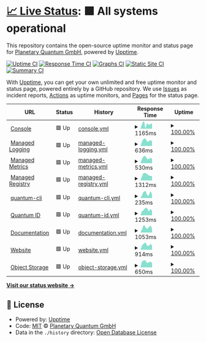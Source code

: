 # [📈 Live Status](https://status.planetary-quantum.com): <!--live status--> **🟩 All systems operational**

This repository contains the open-source uptime monitor and status page for [Planetary Quantum GmbH](https://www.planetary-quantum.com/), powered by [Upptime](https://github.com/upptime/upptime).

[![Uptime CI](https://github.com/hostwithquantum/status.planetary-quantum.com/workflows/Uptime%20CI/badge.svg)](https://github.com/hostwithquantum/status.planetary-quantum.com/actions?query=workflow%3A%22Uptime+CI%22)
[![Response Time CI](https://github.com/hostwithquantum/status.planetary-quantum.com/workflows/Response%20Time%20CI/badge.svg)](https://github.com/hostwithquantum/status.planetary-quantum.com/actions?query=workflow%3A%22Response+Time+CI%22)
[![Graphs CI](https://github.com/hostwithquantum/status.planetary-quantum.com/workflows/Graphs%20CI/badge.svg)](https://github.com/hostwithquantum/status.planetary-quantum.com/actions?query=workflow%3A%22Graphs+CI%22)
[![Static Site CI](https://github.com/hostwithquantum/status.planetary-quantum.com/workflows/Static%20Site%20CI/badge.svg)](https://github.com/hostwithquantum/status.planetary-quantum.com/actions?query=workflow%3A%22Static+Site+CI%22)
[![Summary CI](https://github.com/hostwithquantum/status.planetary-quantum.com/workflows/Summary%20CI/badge.svg)](https://github.com/hostwithquantum/status.planetary-quantum.com/actions?query=workflow%3A%22Summary+CI%22)

With [Upptime](https://upptime.js.org), you can get your own unlimited and free uptime monitor and status page, powered entirely by a GitHub repository. We use [Issues](https://github.com/hostwithquantum/status.planetary-quantum.com/issues) as incident reports, [Actions](https://github.com/hostwithquantum/status.planetary-quantum.com/actions) as uptime monitors, and [Pages](https://status.planetary-quantum.com) for the status page.

<!--start: status pages-->
<!-- This summary is generated by Upptime (https://github.com/upptime/upptime) -->
<!-- Do not edit this manually, your changes will be overwritten -->
<!-- prettier-ignore -->
| URL | Status | History | Response Time | Uptime |
| --- | ------ | ------- | ------------- | ------ |
| <img alt="" src="https://favicons.githubusercontent.com/console.planetary-quantum.com" height="13"> [Console](https://console.planetary-quantum.com/) | 🟩 Up | [console.yml](https://github.com/hostwithquantum/status.planetary-quantum.com/commits/HEAD/history/console.yml) | <details><summary><img alt="Response time graph" src="./graphs/console/response-time-week.png" height="20"> 1165ms</summary><br><a href="https://status.planetary-quantum.com/history/console"><img alt="Response time 1043" src="https://img.shields.io/endpoint?url=https%3A%2F%2Fraw.githubusercontent.com%2Fhostwithquantum%2Fstatus.planetary-quantum.com%2FHEAD%2Fapi%2Fconsole%2Fresponse-time.json"></a><br><a href="https://status.planetary-quantum.com/history/console"><img alt="24-hour response time 1369" src="https://img.shields.io/endpoint?url=https%3A%2F%2Fraw.githubusercontent.com%2Fhostwithquantum%2Fstatus.planetary-quantum.com%2FHEAD%2Fapi%2Fconsole%2Fresponse-time-day.json"></a><br><a href="https://status.planetary-quantum.com/history/console"><img alt="7-day response time 1165" src="https://img.shields.io/endpoint?url=https%3A%2F%2Fraw.githubusercontent.com%2Fhostwithquantum%2Fstatus.planetary-quantum.com%2FHEAD%2Fapi%2Fconsole%2Fresponse-time-week.json"></a><br><a href="https://status.planetary-quantum.com/history/console"><img alt="30-day response time 886" src="https://img.shields.io/endpoint?url=https%3A%2F%2Fraw.githubusercontent.com%2Fhostwithquantum%2Fstatus.planetary-quantum.com%2FHEAD%2Fapi%2Fconsole%2Fresponse-time-month.json"></a><br><a href="https://status.planetary-quantum.com/history/console"><img alt="1-year response time 1043" src="https://img.shields.io/endpoint?url=https%3A%2F%2Fraw.githubusercontent.com%2Fhostwithquantum%2Fstatus.planetary-quantum.com%2FHEAD%2Fapi%2Fconsole%2Fresponse-time-year.json"></a></details> | <details><summary><a href="https://status.planetary-quantum.com/history/console">100.00%</a></summary><a href="https://status.planetary-quantum.com/history/console"><img alt="All-time uptime 99.26%" src="https://img.shields.io/endpoint?url=https%3A%2F%2Fraw.githubusercontent.com%2Fhostwithquantum%2Fstatus.planetary-quantum.com%2FHEAD%2Fapi%2Fconsole%2Fuptime.json"></a><br><a href="https://status.planetary-quantum.com/history/console"><img alt="24-hour uptime 100.00%" src="https://img.shields.io/endpoint?url=https%3A%2F%2Fraw.githubusercontent.com%2Fhostwithquantum%2Fstatus.planetary-quantum.com%2FHEAD%2Fapi%2Fconsole%2Fuptime-day.json"></a><br><a href="https://status.planetary-quantum.com/history/console"><img alt="7-day uptime 100.00%" src="https://img.shields.io/endpoint?url=https%3A%2F%2Fraw.githubusercontent.com%2Fhostwithquantum%2Fstatus.planetary-quantum.com%2FHEAD%2Fapi%2Fconsole%2Fuptime-week.json"></a><br><a href="https://status.planetary-quantum.com/history/console"><img alt="30-day uptime 98.60%" src="https://img.shields.io/endpoint?url=https%3A%2F%2Fraw.githubusercontent.com%2Fhostwithquantum%2Fstatus.planetary-quantum.com%2FHEAD%2Fapi%2Fconsole%2Fuptime-month.json"></a><br><a href="https://status.planetary-quantum.com/history/console"><img alt="1-year uptime 99.26%" src="https://img.shields.io/endpoint?url=https%3A%2F%2Fraw.githubusercontent.com%2Fhostwithquantum%2Fstatus.planetary-quantum.com%2FHEAD%2Fapi%2Fconsole%2Fuptime-year.json"></a></details>
| <img alt="" src="https://favicons.githubusercontent.com/logs.planetary-quantum.com" height="13"> [Managed Logging](https://logs.planetary-quantum.com/) | 🟩 Up | [managed-logging.yml](https://github.com/hostwithquantum/status.planetary-quantum.com/commits/HEAD/history/managed-logging.yml) | <details><summary><img alt="Response time graph" src="./graphs/managed-logging/response-time-week.png" height="20"> 636ms</summary><br><a href="https://status.planetary-quantum.com/history/managed-logging"><img alt="Response time 669" src="https://img.shields.io/endpoint?url=https%3A%2F%2Fraw.githubusercontent.com%2Fhostwithquantum%2Fstatus.planetary-quantum.com%2FHEAD%2Fapi%2Fmanaged-logging%2Fresponse-time.json"></a><br><a href="https://status.planetary-quantum.com/history/managed-logging"><img alt="24-hour response time 533" src="https://img.shields.io/endpoint?url=https%3A%2F%2Fraw.githubusercontent.com%2Fhostwithquantum%2Fstatus.planetary-quantum.com%2FHEAD%2Fapi%2Fmanaged-logging%2Fresponse-time-day.json"></a><br><a href="https://status.planetary-quantum.com/history/managed-logging"><img alt="7-day response time 636" src="https://img.shields.io/endpoint?url=https%3A%2F%2Fraw.githubusercontent.com%2Fhostwithquantum%2Fstatus.planetary-quantum.com%2FHEAD%2Fapi%2Fmanaged-logging%2Fresponse-time-week.json"></a><br><a href="https://status.planetary-quantum.com/history/managed-logging"><img alt="30-day response time 689" src="https://img.shields.io/endpoint?url=https%3A%2F%2Fraw.githubusercontent.com%2Fhostwithquantum%2Fstatus.planetary-quantum.com%2FHEAD%2Fapi%2Fmanaged-logging%2Fresponse-time-month.json"></a><br><a href="https://status.planetary-quantum.com/history/managed-logging"><img alt="1-year response time 669" src="https://img.shields.io/endpoint?url=https%3A%2F%2Fraw.githubusercontent.com%2Fhostwithquantum%2Fstatus.planetary-quantum.com%2FHEAD%2Fapi%2Fmanaged-logging%2Fresponse-time-year.json"></a></details> | <details><summary><a href="https://status.planetary-quantum.com/history/managed-logging">100.00%</a></summary><a href="https://status.planetary-quantum.com/history/managed-logging"><img alt="All-time uptime 100.00%" src="https://img.shields.io/endpoint?url=https%3A%2F%2Fraw.githubusercontent.com%2Fhostwithquantum%2Fstatus.planetary-quantum.com%2FHEAD%2Fapi%2Fmanaged-logging%2Fuptime.json"></a><br><a href="https://status.planetary-quantum.com/history/managed-logging"><img alt="24-hour uptime 100.00%" src="https://img.shields.io/endpoint?url=https%3A%2F%2Fraw.githubusercontent.com%2Fhostwithquantum%2Fstatus.planetary-quantum.com%2FHEAD%2Fapi%2Fmanaged-logging%2Fuptime-day.json"></a><br><a href="https://status.planetary-quantum.com/history/managed-logging"><img alt="7-day uptime 100.00%" src="https://img.shields.io/endpoint?url=https%3A%2F%2Fraw.githubusercontent.com%2Fhostwithquantum%2Fstatus.planetary-quantum.com%2FHEAD%2Fapi%2Fmanaged-logging%2Fuptime-week.json"></a><br><a href="https://status.planetary-quantum.com/history/managed-logging"><img alt="30-day uptime 100.00%" src="https://img.shields.io/endpoint?url=https%3A%2F%2Fraw.githubusercontent.com%2Fhostwithquantum%2Fstatus.planetary-quantum.com%2FHEAD%2Fapi%2Fmanaged-logging%2Fuptime-month.json"></a><br><a href="https://status.planetary-quantum.com/history/managed-logging"><img alt="1-year uptime 100.00%" src="https://img.shields.io/endpoint?url=https%3A%2F%2Fraw.githubusercontent.com%2Fhostwithquantum%2Fstatus.planetary-quantum.com%2FHEAD%2Fapi%2Fmanaged-logging%2Fuptime-year.json"></a></details>
| <img alt="" src="https://favicons.githubusercontent.com/metrics.planetary-quantum.com" height="13"> [Managed Metrics](https://metrics.planetary-quantum.com/) | 🟩 Up | [managed-metrics.yml](https://github.com/hostwithquantum/status.planetary-quantum.com/commits/HEAD/history/managed-metrics.yml) | <details><summary><img alt="Response time graph" src="./graphs/managed-metrics/response-time-week.png" height="20"> 530ms</summary><br><a href="https://status.planetary-quantum.com/history/managed-metrics"><img alt="Response time 545" src="https://img.shields.io/endpoint?url=https%3A%2F%2Fraw.githubusercontent.com%2Fhostwithquantum%2Fstatus.planetary-quantum.com%2FHEAD%2Fapi%2Fmanaged-metrics%2Fresponse-time.json"></a><br><a href="https://status.planetary-quantum.com/history/managed-metrics"><img alt="24-hour response time 428" src="https://img.shields.io/endpoint?url=https%3A%2F%2Fraw.githubusercontent.com%2Fhostwithquantum%2Fstatus.planetary-quantum.com%2FHEAD%2Fapi%2Fmanaged-metrics%2Fresponse-time-day.json"></a><br><a href="https://status.planetary-quantum.com/history/managed-metrics"><img alt="7-day response time 530" src="https://img.shields.io/endpoint?url=https%3A%2F%2Fraw.githubusercontent.com%2Fhostwithquantum%2Fstatus.planetary-quantum.com%2FHEAD%2Fapi%2Fmanaged-metrics%2Fresponse-time-week.json"></a><br><a href="https://status.planetary-quantum.com/history/managed-metrics"><img alt="30-day response time 563" src="https://img.shields.io/endpoint?url=https%3A%2F%2Fraw.githubusercontent.com%2Fhostwithquantum%2Fstatus.planetary-quantum.com%2FHEAD%2Fapi%2Fmanaged-metrics%2Fresponse-time-month.json"></a><br><a href="https://status.planetary-quantum.com/history/managed-metrics"><img alt="1-year response time 545" src="https://img.shields.io/endpoint?url=https%3A%2F%2Fraw.githubusercontent.com%2Fhostwithquantum%2Fstatus.planetary-quantum.com%2FHEAD%2Fapi%2Fmanaged-metrics%2Fresponse-time-year.json"></a></details> | <details><summary><a href="https://status.planetary-quantum.com/history/managed-metrics">100.00%</a></summary><a href="https://status.planetary-quantum.com/history/managed-metrics"><img alt="All-time uptime 100.00%" src="https://img.shields.io/endpoint?url=https%3A%2F%2Fraw.githubusercontent.com%2Fhostwithquantum%2Fstatus.planetary-quantum.com%2FHEAD%2Fapi%2Fmanaged-metrics%2Fuptime.json"></a><br><a href="https://status.planetary-quantum.com/history/managed-metrics"><img alt="24-hour uptime 100.00%" src="https://img.shields.io/endpoint?url=https%3A%2F%2Fraw.githubusercontent.com%2Fhostwithquantum%2Fstatus.planetary-quantum.com%2FHEAD%2Fapi%2Fmanaged-metrics%2Fuptime-day.json"></a><br><a href="https://status.planetary-quantum.com/history/managed-metrics"><img alt="7-day uptime 100.00%" src="https://img.shields.io/endpoint?url=https%3A%2F%2Fraw.githubusercontent.com%2Fhostwithquantum%2Fstatus.planetary-quantum.com%2FHEAD%2Fapi%2Fmanaged-metrics%2Fuptime-week.json"></a><br><a href="https://status.planetary-quantum.com/history/managed-metrics"><img alt="30-day uptime 100.00%" src="https://img.shields.io/endpoint?url=https%3A%2F%2Fraw.githubusercontent.com%2Fhostwithquantum%2Fstatus.planetary-quantum.com%2FHEAD%2Fapi%2Fmanaged-metrics%2Fuptime-month.json"></a><br><a href="https://status.planetary-quantum.com/history/managed-metrics"><img alt="1-year uptime 100.00%" src="https://img.shields.io/endpoint?url=https%3A%2F%2Fraw.githubusercontent.com%2Fhostwithquantum%2Fstatus.planetary-quantum.com%2FHEAD%2Fapi%2Fmanaged-metrics%2Fuptime-year.json"></a></details>
| <img alt="" src="https://favicons.githubusercontent.com/r.planetary-quantum.com" height="13"> [Managed Registry](https://r.planetary-quantum.com/) | 🟩 Up | [managed-registry.yml](https://github.com/hostwithquantum/status.planetary-quantum.com/commits/HEAD/history/managed-registry.yml) | <details><summary><img alt="Response time graph" src="./graphs/managed-registry/response-time-week.png" height="20"> 1312ms</summary><br><a href="https://status.planetary-quantum.com/history/managed-registry"><img alt="Response time 1301" src="https://img.shields.io/endpoint?url=https%3A%2F%2Fraw.githubusercontent.com%2Fhostwithquantum%2Fstatus.planetary-quantum.com%2FHEAD%2Fapi%2Fmanaged-registry%2Fresponse-time.json"></a><br><a href="https://status.planetary-quantum.com/history/managed-registry"><img alt="24-hour response time 1042" src="https://img.shields.io/endpoint?url=https%3A%2F%2Fraw.githubusercontent.com%2Fhostwithquantum%2Fstatus.planetary-quantum.com%2FHEAD%2Fapi%2Fmanaged-registry%2Fresponse-time-day.json"></a><br><a href="https://status.planetary-quantum.com/history/managed-registry"><img alt="7-day response time 1312" src="https://img.shields.io/endpoint?url=https%3A%2F%2Fraw.githubusercontent.com%2Fhostwithquantum%2Fstatus.planetary-quantum.com%2FHEAD%2Fapi%2Fmanaged-registry%2Fresponse-time-week.json"></a><br><a href="https://status.planetary-quantum.com/history/managed-registry"><img alt="30-day response time 1361" src="https://img.shields.io/endpoint?url=https%3A%2F%2Fraw.githubusercontent.com%2Fhostwithquantum%2Fstatus.planetary-quantum.com%2FHEAD%2Fapi%2Fmanaged-registry%2Fresponse-time-month.json"></a><br><a href="https://status.planetary-quantum.com/history/managed-registry"><img alt="1-year response time 1301" src="https://img.shields.io/endpoint?url=https%3A%2F%2Fraw.githubusercontent.com%2Fhostwithquantum%2Fstatus.planetary-quantum.com%2FHEAD%2Fapi%2Fmanaged-registry%2Fresponse-time-year.json"></a></details> | <details><summary><a href="https://status.planetary-quantum.com/history/managed-registry">100.00%</a></summary><a href="https://status.planetary-quantum.com/history/managed-registry"><img alt="All-time uptime 100.00%" src="https://img.shields.io/endpoint?url=https%3A%2F%2Fraw.githubusercontent.com%2Fhostwithquantum%2Fstatus.planetary-quantum.com%2FHEAD%2Fapi%2Fmanaged-registry%2Fuptime.json"></a><br><a href="https://status.planetary-quantum.com/history/managed-registry"><img alt="24-hour uptime 100.00%" src="https://img.shields.io/endpoint?url=https%3A%2F%2Fraw.githubusercontent.com%2Fhostwithquantum%2Fstatus.planetary-quantum.com%2FHEAD%2Fapi%2Fmanaged-registry%2Fuptime-day.json"></a><br><a href="https://status.planetary-quantum.com/history/managed-registry"><img alt="7-day uptime 100.00%" src="https://img.shields.io/endpoint?url=https%3A%2F%2Fraw.githubusercontent.com%2Fhostwithquantum%2Fstatus.planetary-quantum.com%2FHEAD%2Fapi%2Fmanaged-registry%2Fuptime-week.json"></a><br><a href="https://status.planetary-quantum.com/history/managed-registry"><img alt="30-day uptime 100.00%" src="https://img.shields.io/endpoint?url=https%3A%2F%2Fraw.githubusercontent.com%2Fhostwithquantum%2Fstatus.planetary-quantum.com%2FHEAD%2Fapi%2Fmanaged-registry%2Fuptime-month.json"></a><br><a href="https://status.planetary-quantum.com/history/managed-registry"><img alt="1-year uptime 100.00%" src="https://img.shields.io/endpoint?url=https%3A%2F%2Fraw.githubusercontent.com%2Fhostwithquantum%2Fstatus.planetary-quantum.com%2FHEAD%2Fapi%2Fmanaged-registry%2Fuptime-year.json"></a></details>
| <img alt="" src="https://favicons.githubusercontent.com/cli.planetary-quantum.com" height="13"> [quantum-cli](https://cli.planetary-quantum.com/) | 🟩 Up | [quantum-cli.yml](https://github.com/hostwithquantum/status.planetary-quantum.com/commits/HEAD/history/quantum-cli.yml) | <details><summary><img alt="Response time graph" src="./graphs/quantum-cli/response-time-week.png" height="20"> 235ms</summary><br><a href="https://status.planetary-quantum.com/history/quantum-cli"><img alt="Response time 254" src="https://img.shields.io/endpoint?url=https%3A%2F%2Fraw.githubusercontent.com%2Fhostwithquantum%2Fstatus.planetary-quantum.com%2FHEAD%2Fapi%2Fquantum-cli%2Fresponse-time.json"></a><br><a href="https://status.planetary-quantum.com/history/quantum-cli"><img alt="24-hour response time 180" src="https://img.shields.io/endpoint?url=https%3A%2F%2Fraw.githubusercontent.com%2Fhostwithquantum%2Fstatus.planetary-quantum.com%2FHEAD%2Fapi%2Fquantum-cli%2Fresponse-time-day.json"></a><br><a href="https://status.planetary-quantum.com/history/quantum-cli"><img alt="7-day response time 235" src="https://img.shields.io/endpoint?url=https%3A%2F%2Fraw.githubusercontent.com%2Fhostwithquantum%2Fstatus.planetary-quantum.com%2FHEAD%2Fapi%2Fquantum-cli%2Fresponse-time-week.json"></a><br><a href="https://status.planetary-quantum.com/history/quantum-cli"><img alt="30-day response time 291" src="https://img.shields.io/endpoint?url=https%3A%2F%2Fraw.githubusercontent.com%2Fhostwithquantum%2Fstatus.planetary-quantum.com%2FHEAD%2Fapi%2Fquantum-cli%2Fresponse-time-month.json"></a><br><a href="https://status.planetary-quantum.com/history/quantum-cli"><img alt="1-year response time 254" src="https://img.shields.io/endpoint?url=https%3A%2F%2Fraw.githubusercontent.com%2Fhostwithquantum%2Fstatus.planetary-quantum.com%2FHEAD%2Fapi%2Fquantum-cli%2Fresponse-time-year.json"></a></details> | <details><summary><a href="https://status.planetary-quantum.com/history/quantum-cli">100.00%</a></summary><a href="https://status.planetary-quantum.com/history/quantum-cli"><img alt="All-time uptime 100.00%" src="https://img.shields.io/endpoint?url=https%3A%2F%2Fraw.githubusercontent.com%2Fhostwithquantum%2Fstatus.planetary-quantum.com%2FHEAD%2Fapi%2Fquantum-cli%2Fuptime.json"></a><br><a href="https://status.planetary-quantum.com/history/quantum-cli"><img alt="24-hour uptime 100.00%" src="https://img.shields.io/endpoint?url=https%3A%2F%2Fraw.githubusercontent.com%2Fhostwithquantum%2Fstatus.planetary-quantum.com%2FHEAD%2Fapi%2Fquantum-cli%2Fuptime-day.json"></a><br><a href="https://status.planetary-quantum.com/history/quantum-cli"><img alt="7-day uptime 100.00%" src="https://img.shields.io/endpoint?url=https%3A%2F%2Fraw.githubusercontent.com%2Fhostwithquantum%2Fstatus.planetary-quantum.com%2FHEAD%2Fapi%2Fquantum-cli%2Fuptime-week.json"></a><br><a href="https://status.planetary-quantum.com/history/quantum-cli"><img alt="30-day uptime 100.00%" src="https://img.shields.io/endpoint?url=https%3A%2F%2Fraw.githubusercontent.com%2Fhostwithquantum%2Fstatus.planetary-quantum.com%2FHEAD%2Fapi%2Fquantum-cli%2Fuptime-month.json"></a><br><a href="https://status.planetary-quantum.com/history/quantum-cli"><img alt="1-year uptime 100.00%" src="https://img.shields.io/endpoint?url=https%3A%2F%2Fraw.githubusercontent.com%2Fhostwithquantum%2Fstatus.planetary-quantum.com%2FHEAD%2Fapi%2Fquantum-cli%2Fuptime-year.json"></a></details>
| <img alt="" src="https://favicons.githubusercontent.com/id.planetary-quantum.com" height="13"> [Quantum ID](https://id.planetary-quantum.com/) | 🟩 Up | [quantum-id.yml](https://github.com/hostwithquantum/status.planetary-quantum.com/commits/HEAD/history/quantum-id.yml) | <details><summary><img alt="Response time graph" src="./graphs/quantum-id/response-time-week.png" height="20"> 1253ms</summary><br><a href="https://status.planetary-quantum.com/history/quantum-id"><img alt="Response time 1346" src="https://img.shields.io/endpoint?url=https%3A%2F%2Fraw.githubusercontent.com%2Fhostwithquantum%2Fstatus.planetary-quantum.com%2FHEAD%2Fapi%2Fquantum-id%2Fresponse-time.json"></a><br><a href="https://status.planetary-quantum.com/history/quantum-id"><img alt="24-hour response time 984" src="https://img.shields.io/endpoint?url=https%3A%2F%2Fraw.githubusercontent.com%2Fhostwithquantum%2Fstatus.planetary-quantum.com%2FHEAD%2Fapi%2Fquantum-id%2Fresponse-time-day.json"></a><br><a href="https://status.planetary-quantum.com/history/quantum-id"><img alt="7-day response time 1253" src="https://img.shields.io/endpoint?url=https%3A%2F%2Fraw.githubusercontent.com%2Fhostwithquantum%2Fstatus.planetary-quantum.com%2FHEAD%2Fapi%2Fquantum-id%2Fresponse-time-week.json"></a><br><a href="https://status.planetary-quantum.com/history/quantum-id"><img alt="30-day response time 1306" src="https://img.shields.io/endpoint?url=https%3A%2F%2Fraw.githubusercontent.com%2Fhostwithquantum%2Fstatus.planetary-quantum.com%2FHEAD%2Fapi%2Fquantum-id%2Fresponse-time-month.json"></a><br><a href="https://status.planetary-quantum.com/history/quantum-id"><img alt="1-year response time 1346" src="https://img.shields.io/endpoint?url=https%3A%2F%2Fraw.githubusercontent.com%2Fhostwithquantum%2Fstatus.planetary-quantum.com%2FHEAD%2Fapi%2Fquantum-id%2Fresponse-time-year.json"></a></details> | <details><summary><a href="https://status.planetary-quantum.com/history/quantum-id">100.00%</a></summary><a href="https://status.planetary-quantum.com/history/quantum-id"><img alt="All-time uptime 100.00%" src="https://img.shields.io/endpoint?url=https%3A%2F%2Fraw.githubusercontent.com%2Fhostwithquantum%2Fstatus.planetary-quantum.com%2FHEAD%2Fapi%2Fquantum-id%2Fuptime.json"></a><br><a href="https://status.planetary-quantum.com/history/quantum-id"><img alt="24-hour uptime 100.00%" src="https://img.shields.io/endpoint?url=https%3A%2F%2Fraw.githubusercontent.com%2Fhostwithquantum%2Fstatus.planetary-quantum.com%2FHEAD%2Fapi%2Fquantum-id%2Fuptime-day.json"></a><br><a href="https://status.planetary-quantum.com/history/quantum-id"><img alt="7-day uptime 100.00%" src="https://img.shields.io/endpoint?url=https%3A%2F%2Fraw.githubusercontent.com%2Fhostwithquantum%2Fstatus.planetary-quantum.com%2FHEAD%2Fapi%2Fquantum-id%2Fuptime-week.json"></a><br><a href="https://status.planetary-quantum.com/history/quantum-id"><img alt="30-day uptime 100.00%" src="https://img.shields.io/endpoint?url=https%3A%2F%2Fraw.githubusercontent.com%2Fhostwithquantum%2Fstatus.planetary-quantum.com%2FHEAD%2Fapi%2Fquantum-id%2Fuptime-month.json"></a><br><a href="https://status.planetary-quantum.com/history/quantum-id"><img alt="1-year uptime 100.00%" src="https://img.shields.io/endpoint?url=https%3A%2F%2Fraw.githubusercontent.com%2Fhostwithquantum%2Fstatus.planetary-quantum.com%2FHEAD%2Fapi%2Fquantum-id%2Fuptime-year.json"></a></details>
| <img alt="" src="https://favicons.githubusercontent.com/docs.planetary-quantum.com" height="13"> [Documentation](https://docs.planetary-quantum.com/) | 🟩 Up | [documentation.yml](https://github.com/hostwithquantum/status.planetary-quantum.com/commits/HEAD/history/documentation.yml) | <details><summary><img alt="Response time graph" src="./graphs/documentation/response-time-week.png" height="20"> 1053ms</summary><br><a href="https://status.planetary-quantum.com/history/documentation"><img alt="Response time 1088" src="https://img.shields.io/endpoint?url=https%3A%2F%2Fraw.githubusercontent.com%2Fhostwithquantum%2Fstatus.planetary-quantum.com%2FHEAD%2Fapi%2Fdocumentation%2Fresponse-time.json"></a><br><a href="https://status.planetary-quantum.com/history/documentation"><img alt="24-hour response time 822" src="https://img.shields.io/endpoint?url=https%3A%2F%2Fraw.githubusercontent.com%2Fhostwithquantum%2Fstatus.planetary-quantum.com%2FHEAD%2Fapi%2Fdocumentation%2Fresponse-time-day.json"></a><br><a href="https://status.planetary-quantum.com/history/documentation"><img alt="7-day response time 1053" src="https://img.shields.io/endpoint?url=https%3A%2F%2Fraw.githubusercontent.com%2Fhostwithquantum%2Fstatus.planetary-quantum.com%2FHEAD%2Fapi%2Fdocumentation%2Fresponse-time-week.json"></a><br><a href="https://status.planetary-quantum.com/history/documentation"><img alt="30-day response time 1106" src="https://img.shields.io/endpoint?url=https%3A%2F%2Fraw.githubusercontent.com%2Fhostwithquantum%2Fstatus.planetary-quantum.com%2FHEAD%2Fapi%2Fdocumentation%2Fresponse-time-month.json"></a><br><a href="https://status.planetary-quantum.com/history/documentation"><img alt="1-year response time 1088" src="https://img.shields.io/endpoint?url=https%3A%2F%2Fraw.githubusercontent.com%2Fhostwithquantum%2Fstatus.planetary-quantum.com%2FHEAD%2Fapi%2Fdocumentation%2Fresponse-time-year.json"></a></details> | <details><summary><a href="https://status.planetary-quantum.com/history/documentation">100.00%</a></summary><a href="https://status.planetary-quantum.com/history/documentation"><img alt="All-time uptime 100.00%" src="https://img.shields.io/endpoint?url=https%3A%2F%2Fraw.githubusercontent.com%2Fhostwithquantum%2Fstatus.planetary-quantum.com%2FHEAD%2Fapi%2Fdocumentation%2Fuptime.json"></a><br><a href="https://status.planetary-quantum.com/history/documentation"><img alt="24-hour uptime 100.00%" src="https://img.shields.io/endpoint?url=https%3A%2F%2Fraw.githubusercontent.com%2Fhostwithquantum%2Fstatus.planetary-quantum.com%2FHEAD%2Fapi%2Fdocumentation%2Fuptime-day.json"></a><br><a href="https://status.planetary-quantum.com/history/documentation"><img alt="7-day uptime 100.00%" src="https://img.shields.io/endpoint?url=https%3A%2F%2Fraw.githubusercontent.com%2Fhostwithquantum%2Fstatus.planetary-quantum.com%2FHEAD%2Fapi%2Fdocumentation%2Fuptime-week.json"></a><br><a href="https://status.planetary-quantum.com/history/documentation"><img alt="30-day uptime 100.00%" src="https://img.shields.io/endpoint?url=https%3A%2F%2Fraw.githubusercontent.com%2Fhostwithquantum%2Fstatus.planetary-quantum.com%2FHEAD%2Fapi%2Fdocumentation%2Fuptime-month.json"></a><br><a href="https://status.planetary-quantum.com/history/documentation"><img alt="1-year uptime 100.00%" src="https://img.shields.io/endpoint?url=https%3A%2F%2Fraw.githubusercontent.com%2Fhostwithquantum%2Fstatus.planetary-quantum.com%2FHEAD%2Fapi%2Fdocumentation%2Fuptime-year.json"></a></details>
| <img alt="" src="https://favicons.githubusercontent.com/www.planetary-quantum.com" height="13"> [Website](https://www.planetary-quantum.com/) | 🟩 Up | [website.yml](https://github.com/hostwithquantum/status.planetary-quantum.com/commits/HEAD/history/website.yml) | <details><summary><img alt="Response time graph" src="./graphs/website/response-time-week.png" height="20"> 914ms</summary><br><a href="https://status.planetary-quantum.com/history/website"><img alt="Response time 913" src="https://img.shields.io/endpoint?url=https%3A%2F%2Fraw.githubusercontent.com%2Fhostwithquantum%2Fstatus.planetary-quantum.com%2FHEAD%2Fapi%2Fwebsite%2Fresponse-time.json"></a><br><a href="https://status.planetary-quantum.com/history/website"><img alt="24-hour response time 749" src="https://img.shields.io/endpoint?url=https%3A%2F%2Fraw.githubusercontent.com%2Fhostwithquantum%2Fstatus.planetary-quantum.com%2FHEAD%2Fapi%2Fwebsite%2Fresponse-time-day.json"></a><br><a href="https://status.planetary-quantum.com/history/website"><img alt="7-day response time 914" src="https://img.shields.io/endpoint?url=https%3A%2F%2Fraw.githubusercontent.com%2Fhostwithquantum%2Fstatus.planetary-quantum.com%2FHEAD%2Fapi%2Fwebsite%2Fresponse-time-week.json"></a><br><a href="https://status.planetary-quantum.com/history/website"><img alt="30-day response time 958" src="https://img.shields.io/endpoint?url=https%3A%2F%2Fraw.githubusercontent.com%2Fhostwithquantum%2Fstatus.planetary-quantum.com%2FHEAD%2Fapi%2Fwebsite%2Fresponse-time-month.json"></a><br><a href="https://status.planetary-quantum.com/history/website"><img alt="1-year response time 913" src="https://img.shields.io/endpoint?url=https%3A%2F%2Fraw.githubusercontent.com%2Fhostwithquantum%2Fstatus.planetary-quantum.com%2FHEAD%2Fapi%2Fwebsite%2Fresponse-time-year.json"></a></details> | <details><summary><a href="https://status.planetary-quantum.com/history/website">100.00%</a></summary><a href="https://status.planetary-quantum.com/history/website"><img alt="All-time uptime 99.99%" src="https://img.shields.io/endpoint?url=https%3A%2F%2Fraw.githubusercontent.com%2Fhostwithquantum%2Fstatus.planetary-quantum.com%2FHEAD%2Fapi%2Fwebsite%2Fuptime.json"></a><br><a href="https://status.planetary-quantum.com/history/website"><img alt="24-hour uptime 100.00%" src="https://img.shields.io/endpoint?url=https%3A%2F%2Fraw.githubusercontent.com%2Fhostwithquantum%2Fstatus.planetary-quantum.com%2FHEAD%2Fapi%2Fwebsite%2Fuptime-day.json"></a><br><a href="https://status.planetary-quantum.com/history/website"><img alt="7-day uptime 100.00%" src="https://img.shields.io/endpoint?url=https%3A%2F%2Fraw.githubusercontent.com%2Fhostwithquantum%2Fstatus.planetary-quantum.com%2FHEAD%2Fapi%2Fwebsite%2Fuptime-week.json"></a><br><a href="https://status.planetary-quantum.com/history/website"><img alt="30-day uptime 100.00%" src="https://img.shields.io/endpoint?url=https%3A%2F%2Fraw.githubusercontent.com%2Fhostwithquantum%2Fstatus.planetary-quantum.com%2FHEAD%2Fapi%2Fwebsite%2Fuptime-month.json"></a><br><a href="https://status.planetary-quantum.com/history/website"><img alt="1-year uptime 99.99%" src="https://img.shields.io/endpoint?url=https%3A%2F%2Fraw.githubusercontent.com%2Fhostwithquantum%2Fstatus.planetary-quantum.com%2FHEAD%2Fapi%2Fwebsite%2Fuptime-year.json"></a></details>
| <img alt="" src="https://favicons.githubusercontent.com/s3.storage.planetary-networks.de" height="13"> [Object Storage](https://s3.storage.planetary-networks.de/) | 🟩 Up | [object-storage.yml](https://github.com/hostwithquantum/status.planetary-quantum.com/commits/HEAD/history/object-storage.yml) | <details><summary><img alt="Response time graph" src="./graphs/object-storage/response-time-week.png" height="20"> 650ms</summary><br><a href="https://status.planetary-quantum.com/history/object-storage"><img alt="Response time 735" src="https://img.shields.io/endpoint?url=https%3A%2F%2Fraw.githubusercontent.com%2Fhostwithquantum%2Fstatus.planetary-quantum.com%2FHEAD%2Fapi%2Fobject-storage%2Fresponse-time.json"></a><br><a href="https://status.planetary-quantum.com/history/object-storage"><img alt="24-hour response time 513" src="https://img.shields.io/endpoint?url=https%3A%2F%2Fraw.githubusercontent.com%2Fhostwithquantum%2Fstatus.planetary-quantum.com%2FHEAD%2Fapi%2Fobject-storage%2Fresponse-time-day.json"></a><br><a href="https://status.planetary-quantum.com/history/object-storage"><img alt="7-day response time 650" src="https://img.shields.io/endpoint?url=https%3A%2F%2Fraw.githubusercontent.com%2Fhostwithquantum%2Fstatus.planetary-quantum.com%2FHEAD%2Fapi%2Fobject-storage%2Fresponse-time-week.json"></a><br><a href="https://status.planetary-quantum.com/history/object-storage"><img alt="30-day response time 760" src="https://img.shields.io/endpoint?url=https%3A%2F%2Fraw.githubusercontent.com%2Fhostwithquantum%2Fstatus.planetary-quantum.com%2FHEAD%2Fapi%2Fobject-storage%2Fresponse-time-month.json"></a><br><a href="https://status.planetary-quantum.com/history/object-storage"><img alt="1-year response time 735" src="https://img.shields.io/endpoint?url=https%3A%2F%2Fraw.githubusercontent.com%2Fhostwithquantum%2Fstatus.planetary-quantum.com%2FHEAD%2Fapi%2Fobject-storage%2Fresponse-time-year.json"></a></details> | <details><summary><a href="https://status.planetary-quantum.com/history/object-storage">100.00%</a></summary><a href="https://status.planetary-quantum.com/history/object-storage"><img alt="All-time uptime 100.00%" src="https://img.shields.io/endpoint?url=https%3A%2F%2Fraw.githubusercontent.com%2Fhostwithquantum%2Fstatus.planetary-quantum.com%2FHEAD%2Fapi%2Fobject-storage%2Fuptime.json"></a><br><a href="https://status.planetary-quantum.com/history/object-storage"><img alt="24-hour uptime 100.00%" src="https://img.shields.io/endpoint?url=https%3A%2F%2Fraw.githubusercontent.com%2Fhostwithquantum%2Fstatus.planetary-quantum.com%2FHEAD%2Fapi%2Fobject-storage%2Fuptime-day.json"></a><br><a href="https://status.planetary-quantum.com/history/object-storage"><img alt="7-day uptime 100.00%" src="https://img.shields.io/endpoint?url=https%3A%2F%2Fraw.githubusercontent.com%2Fhostwithquantum%2Fstatus.planetary-quantum.com%2FHEAD%2Fapi%2Fobject-storage%2Fuptime-week.json"></a><br><a href="https://status.planetary-quantum.com/history/object-storage"><img alt="30-day uptime 100.00%" src="https://img.shields.io/endpoint?url=https%3A%2F%2Fraw.githubusercontent.com%2Fhostwithquantum%2Fstatus.planetary-quantum.com%2FHEAD%2Fapi%2Fobject-storage%2Fuptime-month.json"></a><br><a href="https://status.planetary-quantum.com/history/object-storage"><img alt="1-year uptime 100.00%" src="https://img.shields.io/endpoint?url=https%3A%2F%2Fraw.githubusercontent.com%2Fhostwithquantum%2Fstatus.planetary-quantum.com%2FHEAD%2Fapi%2Fobject-storage%2Fuptime-year.json"></a></details>

<!--end: status pages-->

[**Visit our status website →**](https://status.planetary-quantum.com)

## 📄 License

- Powered by: [Upptime](https://github.com/upptime/upptime)
- Code: [MIT](./LICENSE) © [Planetary Quantum GmbH](https://www.planetary-quantum.com/)
- Data in the `./history` directory: [Open Database License](https://opendatacommons.org/licenses/odbl/1-0/)
